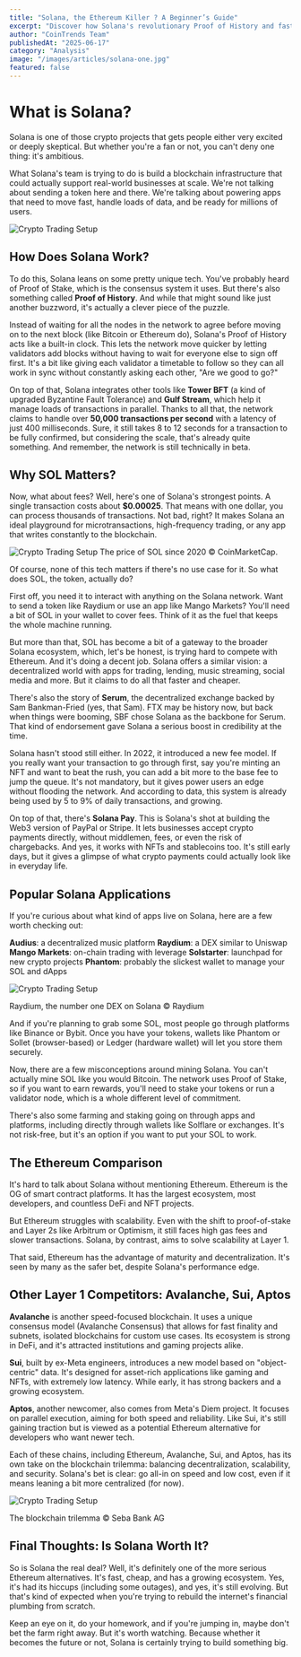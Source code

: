 ```yaml
---
title: "Solana, the Ethereum Killer ? A Beginner’s Guide"
excerpt: "Discover how Solana's revolutionary Proof of History and fast transaction speeds are reshaping the crypto landscape and competing with Ethereum."
author: "CoinTrends Team"
publishedAt: "2025-06-17"
category: "Analysis"
image: "/images/articles/solana-one.jpg"
featured: false
---
```


# What is Solana?

Solana is one of those crypto projects that gets people either very excited or deeply skeptical. But whether you're a fan or not, you can't deny one thing: it's ambitious.

What Solana's team is trying to do is build a blockchain infrastructure that could actually support real-world businesses at scale. We're not talking about sending a token here and there. We're talking about powering apps that need to move fast, handle loads of data, and be ready for millions of users.

![Crypto Trading Setup](/images/articles/solana-one.jpg)

## How Does Solana Work?

To do this, Solana leans on some pretty unique tech. You've probably heard of Proof of Stake, which is the consensus system it uses. But there's also something called **Proof of History**. And while that might sound like just another buzzword, it's actually a clever piece of the puzzle.

Instead of waiting for all the nodes in the network to agree before moving on to the next block (like Bitcoin or Ethereum do), Solana's Proof of History acts like a built-in clock. This lets the network move quicker by letting validators add blocks without having to wait for everyone else to sign off first. It's a bit like giving each validator a timetable to follow so they can all work in sync without constantly asking each other, "Are we good to go?"

On top of that, Solana integrates other tools like **Tower BFT** (a kind of upgraded Byzantine Fault Tolerance) and **Gulf Stream**, which help it manage loads of transactions in parallel. Thanks to all that, the network claims to handle over **50,000 transactions per second** with a latency of just 400 milliseconds. Sure, it still takes 8 to 12 seconds for a transaction to be fully confirmed, but considering the scale, that's already quite something. And remember, the network is still technically in beta.

## Why SOL Matters?

Now, what about fees? Well, here's one of Solana's strongest points. A single transaction costs about **$0.00025**. That means with one dollar, you can process thousands of transactions. Not bad, right? It makes Solana an ideal playground for microtransactions, high-frequency trading, or any app that writes constantly to the blockchain.

![Crypto Trading Setup](/images/articles/solana-two.jpg)
The price of SOL since 2020 © CoinMarketCap.

Of course, none of this tech matters if there's no use case for it. So what does SOL, the token, actually do?

First off, you need it to interact with anything on the Solana network. Want to send a token like Raydium or use an app like Mango Markets? You'll need a bit of SOL in your wallet to cover fees. Think of it as the fuel that keeps the whole machine running.

But more than that, SOL has become a bit of a gateway to the broader Solana ecosystem, which, let's be honest, is trying hard to compete with Ethereum. And it's doing a decent job. Solana offers a similar vision: a decentralized world with apps for trading, lending, music streaming, social media and more. But it claims to do all that faster and cheaper.

There's also the story of **Serum**, the decentralized exchange backed by Sam Bankman-Fried (yes, that Sam). FTX may be history now, but back when things were booming, SBF chose Solana as the backbone for Serum. That kind of endorsement gave Solana a serious boost in credibility at the time.

Solana hasn't stood still either. In 2022, it introduced a new fee model. If you really want your transaction to go through first, say you're minting an NFT and want to beat the rush, you can add a bit more to the base fee to jump the queue. It's not mandatory, but it gives power users an edge without flooding the network. And according to data, this system is already being used by 5 to 9% of daily transactions, and growing.

On top of that, there's **Solana Pay**. This is Solana's shot at building the Web3 version of PayPal or Stripe. It lets businesses accept crypto payments directly, without middlemen, fees, or even the risk of chargebacks. And yes, it works with NFTs and stablecoins too. It's still early days, but it gives a glimpse of what crypto payments could actually look like in everyday life.

## Popular Solana Applications

If you're curious about what kind of apps live on Solana, here are a few worth checking out:

**Audius**: a decentralized music platform
**Raydium**: a DEX similar to Uniswap
**Mango Markets**: on-chain trading with leverage
**Solstarter**: launchpad for new crypto projects
**Phantom**: probably the slickest wallet to manage your SOL and dApps

![Crypto Trading Setup](/images/articles/solana-three.jpg)

Raydium, the number one DEX on Solana © Raydium

And if you're planning to grab some SOL, most people go through platforms like Binance or Bybit. Once you have your tokens, wallets like Phantom or Sollet (browser-based) or Ledger (hardware wallet) will let you store them securely.

Now, there are a few misconceptions around mining Solana. You can't actually mine SOL like you would Bitcoin. The network uses Proof of Stake, so if you want to earn rewards, you'll need to stake your tokens or run a validator node, which is a whole different level of commitment.

There's also some farming and staking going on through apps and platforms, including directly through wallets like Solflare or exchanges. It's not risk-free, but it's an option if you want to put your SOL to work.

## The Ethereum Comparison

It's hard to talk about Solana without mentioning Ethereum. Ethereum is the OG of smart contract platforms. It has the largest ecosystem, most developers, and countless DeFi and NFT projects.

But Ethereum struggles with scalability. Even with the shift to proof-of-stake and Layer 2s like Arbitrum or Optimism, it still faces high gas fees and slower transactions. Solana, by contrast, aims to solve scalability at Layer 1.

That said, Ethereum has the advantage of maturity and decentralization. It's seen by many as the safer bet, despite Solana's performance edge.

## Other Layer 1 Competitors: Avalanche, Sui, Aptos

**Avalanche** is another speed-focused blockchain. It uses a unique consensus model (Avalanche Consensus) that allows for fast finality and subnets, isolated blockchains for custom use cases. Its ecosystem is strong in DeFi, and it's attracted institutions and gaming projects alike.

**Sui**, built by ex-Meta engineers, introduces a new model based on "object-centric" data. It's designed for asset-rich applications like gaming and NFTs, with extremely low latency. While early, it has strong backers and a growing ecosystem.

**Aptos**, another newcomer, also comes from Meta's Diem project. It focuses on parallel execution, aiming for both speed and reliability. Like Sui, it's still gaining traction but is viewed as a potential Ethereum alternative for developers who want newer tech.

Each of these chains, including Ethereum, Avalanche, Sui, and Aptos, has its own take on the blockchain trilemma: balancing decentralization, scalability, and security. Solana's bet is clear: go all-in on speed and low cost, even if it means leaning a bit more centralized (for now).

![Crypto Trading Setup](/images/articles/solana-four.jpg)

The blockchain trilemma © Seba Bank AG

## Final Thoughts: Is Solana Worth It?

So is Solana the real deal? Well, it's definitely one of the more serious Ethereum alternatives. It's fast, cheap, and has a growing ecosystem. Yes, it's had its hiccups (including some outages), and yes, it's still evolving. But that's kind of expected when you're trying to rebuild the internet's financial plumbing from scratch.

Keep an eye on it, do your homework, and if you're jumping in, maybe don't bet the farm right away. But it's worth watching. Because whether it becomes the future or not, Solana is certainly trying to build something big.

